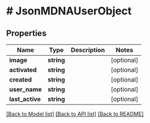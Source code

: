 # # JsonMDNAUserObject

## Properties

Name | Type | Description | Notes
------------ | ------------- | ------------- | -------------
**image** | **string** |  | [optional]
**activated** | **string** |  | [optional]
**created** | **string** |  | [optional]
**user_name** | **string** |  | [optional]
**last_active** | **string** |  | [optional]

[[Back to Model list]](../../README.md#models) [[Back to API list]](../../README.md#endpoints) [[Back to README]](../../README.md)
